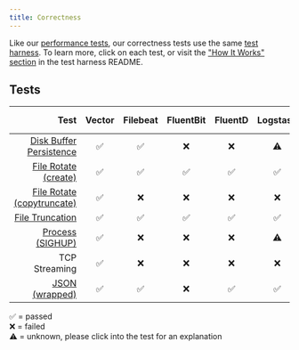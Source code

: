```yaml
---
title: Correctness
---
```


Like our [performance tests][docs.performance], our correctness tests use the
same [test harness][urls.test_harness]. To learn more, click on each test, or
visit the ["How It Works" section][urls.test_harness#how-it-works] in the test
harness README.

## Tests

| Test | Vector | Filebeat | FluentBit | FluentD | Logstash | Splunk UF | Splunk HF |
| ---: | :---: | :---: | :---: | :---: | :---: | :---: | :---: |
| [Disk Buffer Persistence][urls.disk_buffer_persistence_correctness_test] | ✅ | ✅ | ❌ | ❌ | ⚠️ | ✅ | ✅ |
| [File Rotate \(create\)][urls.file_rotate_create_correctness_test] | ✅ | ✅ | ✅ | ✅ | ✅ | ✅ | ✅ |
| [File Rotate \(copytruncate\)][urls.file_rotate_truncate_correctness_test] | ✅ | ❌ | ❌ | ❌ | ❌ | ✅ | ✅ |
| [File Truncation][urls.file_truncate_correctness_test] | ✅ | ✅ | ✅ | ✅ | ✅ | ✅ | ✅ |
| [Process \(SIGHUP\)][urls.sighup_correctness_test] | ✅ | ❌ | ❌ | ❌ | ⚠️ | ✅ | ✅ |
| TCP Streaming | ✅ | ❌ | ❌ | ❌ | ❌ | ✅ | ✅ |
| [JSON \(wrapped\)][urls.wrapped_json_correctness_test] | ✅ | ✅ | ❌ | ✅ | ✅ | ✅ | ✅ |

✅ = passed<br />
❌ = failed<br />
⚠️ = unknown, please click into the test for an explanation


[docs.performance]: /docs/about/performance
[urls.disk_buffer_persistence_correctness_test]: https://github.com/timberio/vector-test-harness/tree/master/cases/disk_buffer_persistence_correctness
[urls.file_rotate_create_correctness_test]: https://github.com/timberio/vector-test-harness/tree/master/cases/file_rotate_create_correctness
[urls.file_rotate_truncate_correctness_test]: https://github.com/timberio/vector-test-harness/tree/master/cases/file_rotate_truncate_correctness
[urls.file_truncate_correctness_test]: https://github.com/timberio/vector-test-harness/tree/master/cases/file_truncate_correctness
[urls.sighup_correctness_test]: https://github.com/timberio/vector-test-harness/tree/master/cases/sighup_correctness
[urls.test_harness#how-it-works]: https://github.com/timberio/vector-test-harness/#how-it-works
[urls.test_harness]: https://github.com/timberio/vector-test-harness/
[urls.wrapped_json_correctness_test]: https://github.com/timberio/vector-test-harness/tree/master/cases/wrapped_json_correctness
